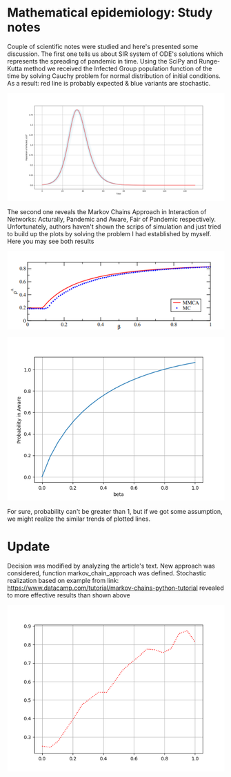 # Mathematical epidemiology: Study notes


Couple of scientific notes were studied and here's presented some discussion.
The first one tells us about SIR system of ODE's solutions which represents the spreading of pandemic in time.
Using the SciPy and Runge-Kutta method we received the Infected Group population function of the time by solving Cauchy problem for normal distribution
of initial conditions. As a result: red line is probably expected & blue variants are stochastic.

![](Graph_1.png)

The second one reveals the Markov Chains Approach in Interaction of Networks:
Acturally, Pandemic and Aware, Fair of Pandemic respectively. Unfortunately, authors haven't shown the scrips of simulation and just tried to build up the plots by solving the problem I had established by myself. Here you may see both results

![](gr1.png)

![](gr2.png)

For sure, probability can't be greater than 1, but if we got some assumption, we might realize the similar trends of plotted lines.

# Update

Decision was modified by analyzing the article's text. New approach was considered, function markov_chain_approach was defined. Stochastic realization based on example from link: https://www.datacamp.com/tutorial/markov-chains-python-tutorial 
revealed to more effective results than shown above

![](Nice_plot_bro.png)


